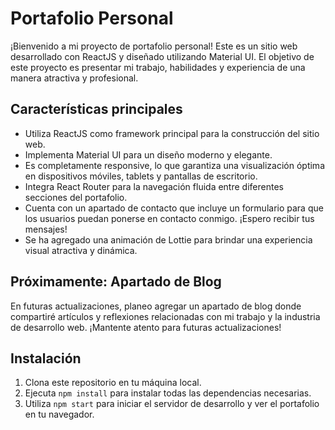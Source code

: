 # Portafolio Personal

¡Bienvenido a mi proyecto de portafolio personal! Este es un sitio web desarrollado con ReactJS y diseñado utilizando Material UI. El objetivo de este proyecto es presentar mi trabajo, habilidades y experiencia de una manera atractiva y profesional.

## Características principales

- Utiliza ReactJS como framework principal para la construcción del sitio web.
- Implementa Material UI para un diseño moderno y elegante.
- Es completamente responsive, lo que garantiza una visualización óptima en dispositivos móviles, tablets y pantallas de escritorio.
- Integra React Router para la navegación fluida entre diferentes secciones del portafolio.
- Cuenta con un apartado de contacto que incluye un formulario para que los usuarios puedan ponerse en contacto conmigo. ¡Espero recibir tus mensajes!
- Se ha agregado una animación de Lottie para brindar una experiencia visual atractiva y dinámica.

## Próximamente: Apartado de Blog

En futuras actualizaciones, planeo agregar un apartado de blog donde compartiré artículos y reflexiones relacionadas con mi trabajo y la industria de desarrollo web. ¡Mantente atento para futuras actualizaciones!

## Instalación

1. Clona este repositorio en tu máquina local.
2. Ejecuta `npm install` para instalar todas las dependencias necesarias.
3. Utiliza `npm start` para iniciar el servidor de desarrollo y ver el portafolio en tu navegador.
